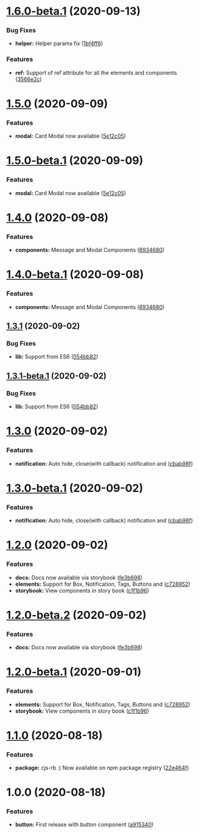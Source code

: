 # [1.6.0-beta.1](https://github.com/itsprofcjs/cjs-rb/compare/v1.5.0...v1.6.0-beta.1) (2020-09-13)


### Bug Fixes

* **helper:** Helper params fix ([1bf4ff6](https://github.com/itsprofcjs/cjs-rb/commit/1bf4ff6a7401a6e66d4e751d0afa874868972fb7))


### Features

* **ref:** Support of ref attribute for all the elements and components ([3566e2c](https://github.com/itsprofcjs/cjs-rb/commit/3566e2c319d52f716cf0fd825b4b26e732ee29e9))

# [1.5.0](https://github.com/itsprofcjs/cjs-rb/compare/v1.4.0...v1.5.0) (2020-09-09)


### Features

* **modal:** Card Modal now available ([5e12c05](https://github.com/itsprofcjs/cjs-rb/commit/5e12c05756a0ca37f5e8488729cbe8557970197c))

# [1.5.0-beta.1](https://github.com/itsprofcjs/cjs-rb/compare/v1.4.0...v1.5.0-beta.1) (2020-09-09)


### Features

* **modal:** Card Modal now available ([5e12c05](https://github.com/itsprofcjs/cjs-rb/commit/5e12c05756a0ca37f5e8488729cbe8557970197c))

# [1.4.0](https://github.com/itsprofcjs/cjs-rb/compare/v1.3.1...v1.4.0) (2020-09-08)


### Features

* **components:** Message and Modal Components ([8934680](https://github.com/itsprofcjs/cjs-rb/commit/8934680ab65f9f1a7836a656e7c3bb56a22c8cd4))

# [1.4.0-beta.1](https://github.com/itsprofcjs/cjs-rb/compare/v1.3.1...v1.4.0-beta.1) (2020-09-08)


### Features

* **components:** Message and Modal Components ([8934680](https://github.com/itsprofcjs/cjs-rb/commit/8934680ab65f9f1a7836a656e7c3bb56a22c8cd4))

## [1.3.1](https://github.com/itsprofcjs/cjs-rb/compare/v1.3.0...v1.3.1) (2020-09-02)


### Bug Fixes

* **lib:** Support from ES6 ([054bb82](https://github.com/itsprofcjs/cjs-rb/commit/054bb82c53b42cad1d7d4a311390880caab66de7))

## [1.3.1-beta.1](https://github.com/itsprofcjs/cjs-rb/compare/v1.3.0...v1.3.1-beta.1) (2020-09-02)


### Bug Fixes

* **lib:** Support from ES6 ([054bb82](https://github.com/itsprofcjs/cjs-rb/commit/054bb82c53b42cad1d7d4a311390880caab66de7))

# [1.3.0](https://github.com/itsprofcjs/cjs-rb/compare/v1.2.0...v1.3.0) (2020-09-02)


### Features

* **notification:** Auto hide, close(with callback) notification and ([cbab98f](https://github.com/itsprofcjs/cjs-rb/commit/cbab98f6dd8ce19c6090ae9f6f05828f700c11f3))

# [1.3.0-beta.1](https://github.com/itsprofcjs/cjs-rb/compare/v1.2.0...v1.3.0-beta.1) (2020-09-02)


### Features

* **notification:** Auto hide, close(with callback) notification and ([cbab98f](https://github.com/itsprofcjs/cjs-rb/commit/cbab98f6dd8ce19c6090ae9f6f05828f700c11f3))

# [1.2.0](https://github.com/itsprofcjs/cjs-rb/compare/v1.1.0...v1.2.0) (2020-09-02)


### Features

* **docs:** Docs now available via storybook ([fe3b698](https://github.com/itsprofcjs/cjs-rb/commit/fe3b69891f91b88f0e00e80bf8e146dd8519de51))
* **elements:** Support for Box, Notification, Tags, Buttons and ([c728952](https://github.com/itsprofcjs/cjs-rb/commit/c7289529a9e7bd32bcdec4fe214474eb90147cab))
* **storybook:** View components in story book ([c1f1b96](https://github.com/itsprofcjs/cjs-rb/commit/c1f1b96c1a857555d8c39c80c5ab51f526afbe79))

# [1.2.0-beta.2](https://github.com/itsprofcjs/cjs-rb/compare/v1.2.0-beta.1...v1.2.0-beta.2) (2020-09-02)


### Features

* **docs:** Docs now available via storybook ([fe3b698](https://github.com/itsprofcjs/cjs-rb/commit/fe3b69891f91b88f0e00e80bf8e146dd8519de51))

# [1.2.0-beta.1](https://github.com/itsprofcjs/cjs-rb/compare/v1.1.0...v1.2.0-beta.1) (2020-09-01)


### Features

* **elements:** Support for Box, Notification, Tags, Buttons and ([c728952](https://github.com/itsprofcjs/cjs-rb/commit/c7289529a9e7bd32bcdec4fe214474eb90147cab))
* **storybook:** View components in story book ([c1f1b96](https://github.com/itsprofcjs/cjs-rb/commit/c1f1b96c1a857555d8c39c80c5ab51f526afbe79))

# [1.1.0](https://github.com/itsprofcjs/cjs-rb/compare/v1.0.0...v1.1.0) (2020-08-18)


### Features

* **package:** cjs-rb :) Now available on npm package registry ([22e464f](https://github.com/itsprofcjs/cjs-rb/commit/22e464f5dbc3d3f715a188d8e22138a358e899da))

# 1.0.0 (2020-08-18)


### Features

* **button:** First release with button component ([a915340](https://github.com/itsprofcjs/cjs-rb/commit/a915340adb0faa17b1cc3c3eb43edffe367cb976))
